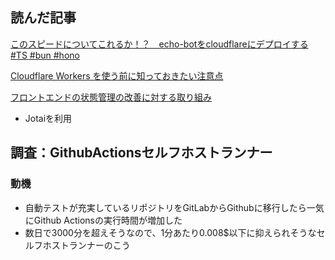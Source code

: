 ## 読んだ記事
[このスピードについてこれるか！？　echo-botをcloudflareにデプロイする #TS #bun #hono](https://qiita.com/watanabe-tsubasa/items/24da39d2b38d348270e9)

[Cloudflare Workers を使う前に知っておきたい注意点](https://zenn.dev/catnose99/articles/d1d16e11e7c6d0)

[フロントエンドの状態管理の改善に対する取り組み](https://zenn.dev/qubena/articles/a77e52b9668440)
- Jotaiを利用

## 調査：GithubActionsセルフホストランナー
### 動機
- 自動テストが充実しているリポジトリをGitLabからGithubに移行したら一気にGithub Actionsの実行時間が増加した
- 数日で3000分を超えそうなので、1分あたり0.008$以下に抑えられそうなセルフホストランナーのこう
